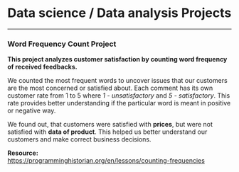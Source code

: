 # Data science / Data analysis Projects
---
### Word Frequency Count Project  
**This project analyzes customer satisfaction by counting word frequency of received feedbacks.**

We counted the most frequent words to uncover issues that our customers are the most concerned or satisfied about. Each comment has its own customer rate from 1 to 5 where _1 - unsatisfactory_ and _5 - satisfactory_. This rate provides better understanding if the particular word is meant in positive or negative way.  

We found out, that customers were satisfied with **prices**, but were not satisfied with **data of product**. This helped us better understand our customers and make correct business decisions.   

**Resource:**   
https://programminghistorian.org/en/lessons/counting-frequencies
